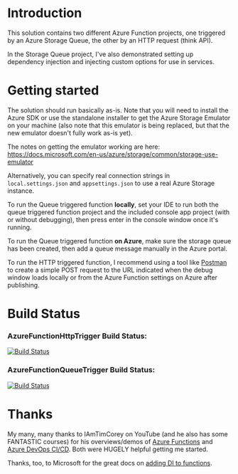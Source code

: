 # Introduction 
This solution contains two different Azure Function projects, one triggered by an Azure Storage Queue, the other by an HTTP request (think API).

In the Storage Queue project, I've also demonstrated setting up dependency injection and injecting custom options for use in services.

# Getting started
The solution should run basically as-is. Note that you will need to install the Azure SDK or use the standalone installer to get the Azure Storage Emulator on your machine (also note that this emulator is being replaced, but that the new emulator doesn't fully work as-is yet).

The notes on getting the emulator working are here:  
https://docs.microsoft.com/en-us/azure/storage/common/storage-use-emulator

Alternatively, you can specify real connection strings in `local.settings.json` and `appsettings.json` to use a real Azure Storage instance.

To run the Queue triggered function **locally**, set your IDE to run both the queue triggered function project and the included console app project (with or without debugging), then press enter in the console window once it's running.

To run the Queue triggered function **on Azure**, make sure the storage queue has been created, then add a queue message manually in the Azure portal.

To run the HTTP triggered function, I recommend using a tool like [Postman](https://www.postman.com/) to create a simple POST request to the URL indicated when the debug window loads locally or from the Azure Function settings on Azure after publishing.

# Build Status

### AzureFunctionHttpTrigger Build Status:  
[![Build Status](https://dev.azure.com/FitzyCodesThings/AzureFunctionTemplates/_apis/build/status/AzureFunctionTemplates?branchName=master)](https://dev.azure.com/FitzyCodesThings/AzureFunctionTemplates/_build/latest?definitionId=1&branchName=master)

### AzureFunctionQueueTrigger Build Status:
[![Build Status](https://dev.azure.com/FitzyCodesThings/AzureFunctionTemplates/_apis/build/status/AzureFunctionTemplates%20(1)?branchName=master)](https://dev.azure.com/FitzyCodesThings/AzureFunctionTemplates/_build/latest?definitionId=2&branchName=master)

# Thanks

My many, many thanks to IAmTimCorey on YouTube (and he also has some FANTASTIC courses) for his overviews/demos of [Azure Functions](https://www.youtube.com/watch?v=zIfxkub7CLY) and [Azure DevOps CI/CD](https://www.youtube.com/watch?v=H-R2bCXfz8I). Both were HUGELY helpful getting me started.

Thanks, too, to Microsoft for the great docs on [adding DI to functions](https://docs.microsoft.com/en-us/azure/azure-functions/functions-dotnet-dependency-injection).